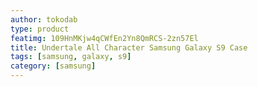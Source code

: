 ```yaml
---
author: tokodab
type: product
featimg: 109HnMKjw4qCWfEn2Yn8QmRCS-2zn57El
title: Undertale All Character Samsung Galaxy S9 Case
tags: [samsung, galaxy, s9]
category: [samsung]
---
```

